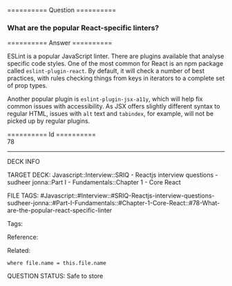 ========== Question ==========  

### What are the popular React-specific linters?  

========== Answer ==========  

ESLint is a popular JavaScript linter. There are plugins available that analyse
specific code styles. One of the most common for React is an npm package called
`eslint-plugin-react`. By default, it will check a number of best practices,
with rules checking things from keys in iterators to a complete set of prop
types.

Another popular plugin is `eslint-plugin-jsx-a11y`, which will help fix common
issues with accessibility. As JSX offers slightly different syntax to regular
HTML, issues with `alt` text and `tabindex`, for example, will not be picked up
by regular plugins.

========== Id ==========  
78

---

DECK INFO

TARGET DECK: Javascript::Interview::SRIQ - Reactjs interview questions - sudheer jonna::Part I - Fundamentals::Chapter 1 - Core React

FILE TAGS: #Javascript::#Interview::#SRIQ-Reactjs-interview-questions-sudheer-jonna::#Part-I-Fundamentals::#Chapter-1-Core-React::#78-What-are-the-popular-react-specific-linter

Tags:

Reference:

Related:

```dataview
where file.name = this.file.name
```
QUESTION STATUS: Safe to store
